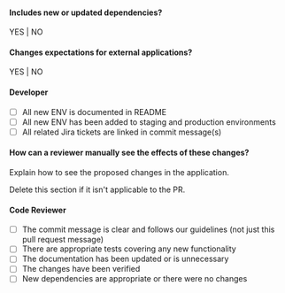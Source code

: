 #### Includes new or updated dependencies?

YES | NO

#### Changes expectations for external applications?

YES | NO

#### Developer

- [ ] All new ENV is documented in README
- [ ] All new ENV has been added to staging and production environments
- [ ] All related Jira tickets are linked in commit message(s)

#### How can a reviewer manually see the effects of these changes?

Explain how to see the proposed changes in the application.

Delete this section if it isn't applicable to the PR.

#### Code Reviewer

- [ ] The commit message is clear and follows our guidelines
      (not just this pull request message)
- [ ] There are appropriate tests covering any new functionality
- [ ] The documentation has been updated or is unnecessary
- [ ] The changes have been verified
- [ ] New dependencies are appropriate or there were no changes
